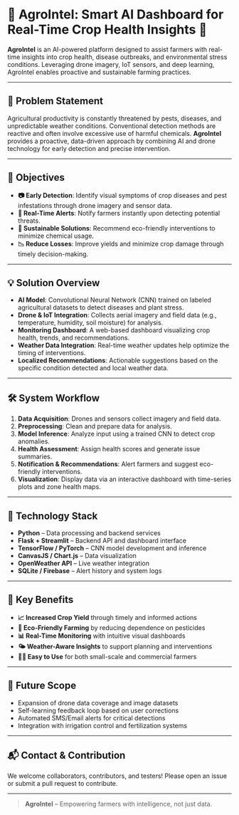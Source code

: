 # 🌿 AgroIntel: Smart AI Dashboard for Real-Time Crop Health Insights 🚜

**AgroIntel** is an AI-powered platform designed to assist farmers with real-time insights into crop health, disease outbreaks, and environmental stress conditions. Leveraging drone imagery, IoT sensors, and deep learning, AgroIntel enables proactive and sustainable farming practices.

---

## 📌 Problem Statement

Agricultural productivity is constantly threatened by pests, diseases, and unpredictable weather conditions. Conventional detection methods are reactive and often involve excessive use of harmful chemicals. **AgroIntel** provides a proactive, data-driven approach by combining AI and drone technology for early detection and precise intervention.

---

## 🎯 Objectives

- **📷 Early Detection**: Identify visual symptoms of crop diseases and pest infestations through drone imagery and sensor data.
- **📡 Real-Time Alerts**: Notify farmers instantly upon detecting potential threats.
- **🌿 Sustainable Solutions**: Recommend eco-friendly interventions to minimize chemical usage.
- **📉 Reduce Losses**: Improve yields and minimize crop damage through timely decision-making.

---

## 💡 Solution Overview

- **AI Model**: Convolutional Neural Network (CNN) trained on labeled agricultural datasets to detect diseases and plant stress.
- **Drone & IoT Integration**: Collects aerial imagery and field data (e.g., temperature, humidity, soil moisture) for analysis.
- **Monitoring Dashboard**: A web-based dashboard visualizing crop health, trends, and recommendations.
- **Weather Data Integration**: Real-time weather updates help optimize the timing of interventions.
- **Localized Recommendations**: Actionable suggestions based on the specific condition detected and local weather data.

---

## 🛠️ System Workflow

1. **Data Acquisition**: Drones and sensors collect imagery and field data.
2. **Preprocessing**: Clean and prepare data for analysis.
3. **Model Inference**: Analyze input using a trained CNN to detect crop anomalies.
4. **Health Assessment**: Assign health scores and generate issue summaries.
5. **Notification & Recommendations**: Alert farmers and suggest eco-friendly interventions.
6. **Visualization**: Display data via an interactive dashboard with time-series plots and zone health maps.

---

## 🔧 Technology Stack

- **Python** – Data processing and backend services  
- **Flask + Streamlit** – Backend API and dashboard interface  
- **TensorFlow / PyTorch** – CNN model development and inference  
- **CanvasJS / Chart.js** – Data visualization  
- **OpenWeather API** – Live weather integration  
- **SQLite / Firebase** – Alert history and system logs  

---

## 🌟 Key Benefits

- **📈 Increased Crop Yield** through timely and informed actions  
- **🌱 Eco-Friendly Farming** by reducing dependence on pesticides  
- **📊 Real-Time Monitoring** with intuitive visual dashboards  
- **🌤️ Weather-Aware Insights** to support planning and interventions  
- **🧑‍🌾 Easy to Use** for both small-scale and commercial farmers  

---

## 🔮 Future Scope

- Expansion of drone data coverage and image datasets  
- Self-learning feedback loop based on user corrections  
- Automated SMS/Email alerts for critical detections  
- Integration with irrigation control and fertilization systems  

---

## 📬 Contact & Contribution

We welcome collaborators, contributors, and testers! Please open an issue or submit a pull request to contribute.

---

> **AgroIntel** – Empowering farmers with intelligence, not just data.

